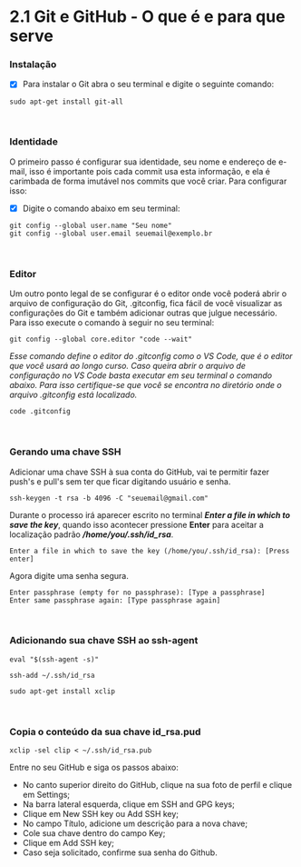 # 2.1 Git e GitHub - O que é e para que serve

### Instalação
- [x] Para instalar o Git abra o seu terminal e digite o seguinte comando:
```
sudo apt-get install git-all
```

<br> 

### Identidade
O primeiro passo é configurar sua identidade, seu nome e endereço de e-mail, isso é importante pois cada commit usa esta informação, e ela é carimbada de forma imutável nos commits que você criar. Para configurar isso:
- [x] Digite o comando abaixo em seu terminal:
```
git config --global user.name "Seu nome"
git config --global user.email seuemail@exemplo.br
```

<br> 

### Editor
Um outro ponto legal de se configurar é o editor onde você poderá abrir o arquivo de configuração do Git, .gitconfig, fica fácil de você visualizar as configurações do Git e também adicionar outras que julgue necessário. Para isso execute o comando à seguir no seu terminal:
```
git config --global core.editor "code --wait"
```
*Esse comando define o editor do .gitconfig como o VS Code, que é o editor que você usará ao longo curso. Caso queira abrir o arquivo de configuração no VS Code basta executar em seu terminal o comando abaixo. Para isso certifique-se que você se encontra no diretório onde o arquivo .gitconfig está localizado.*
```
code .gitconfig
```

<br>

### Gerando uma chave SSH
Adicionar uma chave SSH à sua conta do GitHub, vai te permitir fazer push's e pull's sem ter que ficar digitando usuário e senha.
```
ssh-keygen -t rsa -b 4096 -C "seuemail@gmail.com"
```

Durante o processo irá aparecer escrito no terminal ***Enter a file in which to save the key***, quando isso acontecer pressione **Enter** para aceitar a localização padrão ***/home/you/.ssh/id_rsa***.
```
Enter a file in which to save the key (/home/you/.ssh/id_rsa): [Press enter]
```

Agora digite uma senha segura.
```
Enter passphrase (empty for no passphrase): [Type a passphrase]
Enter same passphrase again: [Type passphrase again]
```

<br>

### Adicionando sua chave SSH ao ssh-agent
```
eval "$(ssh-agent -s)"
```

```
ssh-add ~/.ssh/id_rsa
```

```
sudo apt-get install xclip
```

<br>

### Copia o conteúdo da sua chave id_rsa.pud
```
xclip -sel clip < ~/.ssh/id_rsa.pub
```

Entre no seu GitHub e siga os passos abaixo:
* No canto superior direito do GitHub, clique na sua foto de perfil e clique em Settings;
* Na barra lateral esquerda, clique em SSH and GPG keys;
* Clique em New SSH key ou Add SSH key;
* No campo Título, adicione um descrição para a nova chave;
* Cole sua chave dentro do campo Key;
* Clique em Add SSH key;
* Caso seja solicitado, confirme sua senha do Github.
